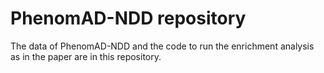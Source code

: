 <h1>PhenomAD-NDD repository</h1>

The data of PhenomAD-NDD and the code to run the enrichment analysis as in the paper are in this repository.
